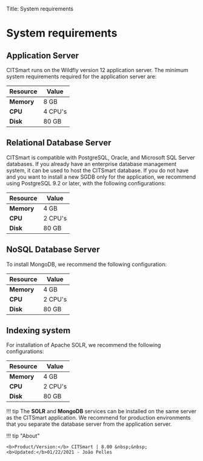 Title: System requirements

# System requirements


## Application Server

CITSmart runs on the Wildfly version 12 application server. The minimum system requirements required for the application server are:

| Resource | Value   |
|---------|---------|
| **Memory** | 8 GB   |
| **CPU**     | 4 CPU's |
| **Disk**   | 80 GB   |

## Relational Database Server

CITSmart is compatible with PostgreSQL, Oracle, and Microsoft SQL Server databases. If you already have an enterprise database management system, it can be used to host the CITSmart database. If you do not have and you want to install a new SGDB only for the application, we recommend using PostgreSQL 9.2 or later, with the following configurations:

| Resource | Value   |
|---------|---------|
| **Memory** | 4 GB   |
| **CPU**     | 2 CPU's |
| **Disk**   | 80 GB   |

## NoSQL Database Server

To install MongoDB, we recommend the following configuration:

| Resource | Value   |
|---------|---------|
| **Memory** | 4 GB   |
| **CPU**     | 2 CPU's |
| **Disk**   | 80 GB   |

## Indexing system

For installation of Apache SOLR, we recommend the following configurations:

| Resource | Value   |
|---------|---------|
| **Memory** | 4 GB   |
| **CPU**     | 2 CPU's |
| **Disk**   | 80 GB   |

!!! tip
     The **SOLR** and **MongoDB** services can be installed on the same server as the CITSmart application. We recommend for production environments that you separate the database server from the application server.

	 
!!! tip "About"

    <b>Product/Version:</b> CITSmart | 8.00 &nbsp;&nbsp;
    <b>Updated:</b>01/22/2021 - João Pelles  
	
